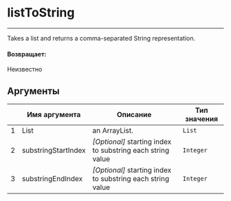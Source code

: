 # listToString

---

Takes a list and returns a comma-separated String representation.

#### Возвращает:

Неизвестно

## Аргументы

|  | Имя аргумента | Описание | Тип значения |
| --- | --- | --- | --- |
| 1 | List | an ArrayList. | `List` |
| 2 | substringStartIndex | *[Optional]* starting index to substring each string value | `Integer` |
| 3 | substringEndIndex | *[Optional]* starting index to substring each string value | `Integer` |

